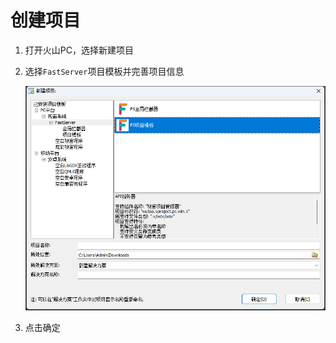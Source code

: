 # 创建项目

1. 打开火山PC，选择新建项目

2. 选择`FastServer`项目模板并完善项目信息

   ![image-20241125105318899](./create.assets/image-20241125105318899.png)

3. 点击确定

